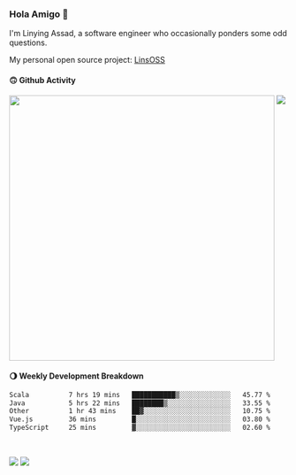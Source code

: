 ### Hola Amigo 🤣   

I'm Linying Assad, a software engineer who occasionally ponders some odd questions.  

My personal open source project: [LinsOSS](https://github.com/linsoss)
 
#### 🙃 Github Activity 
<div>
  <img src="https://github-readme-stats.vercel.app/api?username=al-assad&show_icons=true" align="top" style="display: inline-block;" width="480"/>
  <img src="https://github-readme-stats.vercel.app/api/top-langs/?username=al-assad&hide=css,html&langs_count=8&layout=compact" align="top" style="display: inline-block;"/>
</div>

#### 🌖 Weekly Development Breakdown
<!--START_SECTION:waka-->

```txt
Scala          7 hrs 19 mins   ███████████▒░░░░░░░░░░░░░   45.77 %
Java           5 hrs 22 mins   ████████▒░░░░░░░░░░░░░░░░   33.55 %
Other          1 hr 43 mins    ██▓░░░░░░░░░░░░░░░░░░░░░░   10.75 %
Vue.js         36 mins         █░░░░░░░░░░░░░░░░░░░░░░░░   03.80 %
TypeScript     25 mins         ▓░░░░░░░░░░░░░░░░░░░░░░░░   02.60 %
```

<!--END_SECTION:waka-->

<br>

<a href="https://twitter.com/assad_lin"><img src="https://img.shields.io/badge/Twitter-@assad__lin-blue?style=flat&logo=twitter" /></a>
<a href="https://al-assad.github.io"><img src="https://img.shields.io/badge/Blogs-Linying_Assad's_Blog-yellow?style=flat&logo=github" /></a>

